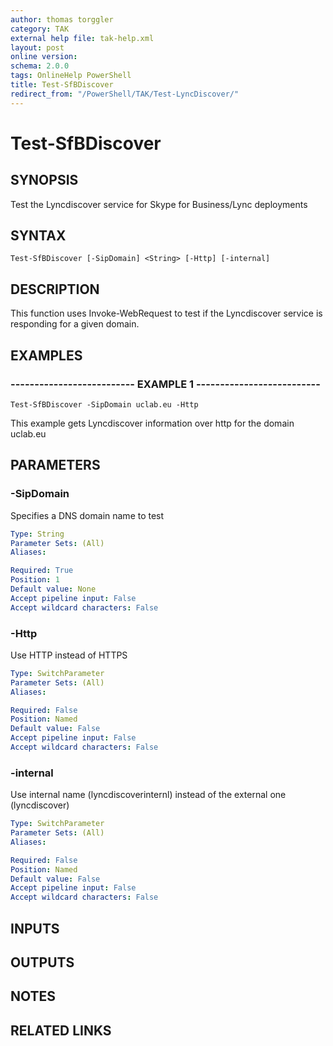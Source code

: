 ```yaml
---
author: thomas torggler
category: TAK
external help file: tak-help.xml
layout: post
online version: 
schema: 2.0.0
tags: OnlineHelp PowerShell
title: Test-SfBDiscover
redirect_from: "/PowerShell/TAK/Test-LyncDiscover/"
---
```


# Test-SfBDiscover

## SYNOPSIS
Test the Lyncdiscover service for Skype for Business/Lync deployments

## SYNTAX

```
Test-SfBDiscover [-SipDomain] <String> [-Http] [-internal]
```

## DESCRIPTION
This function uses Invoke-WebRequest to test if the Lyncdiscover service is responding for a given domain.

## EXAMPLES

### -------------------------- EXAMPLE 1 --------------------------
```
Test-SfBDiscover -SipDomain uclab.eu -Http
```

This example gets Lyncdiscover information over http for the domain uclab.eu

## PARAMETERS

### -SipDomain
Specifies a DNS domain name to test

```yaml
Type: String
Parameter Sets: (All)
Aliases: 

Required: True
Position: 1
Default value: None
Accept pipeline input: False
Accept wildcard characters: False
```

### -Http
Use HTTP instead of HTTPS

```yaml
Type: SwitchParameter
Parameter Sets: (All)
Aliases: 

Required: False
Position: Named
Default value: False
Accept pipeline input: False
Accept wildcard characters: False
```

### -internal
Use internal name (lyncdiscoverinternl) instead of the external one (lyncdiscover)

```yaml
Type: SwitchParameter
Parameter Sets: (All)
Aliases: 

Required: False
Position: Named
Default value: False
Accept pipeline input: False
Accept wildcard characters: False
```

## INPUTS

## OUTPUTS

## NOTES

## RELATED LINKS

